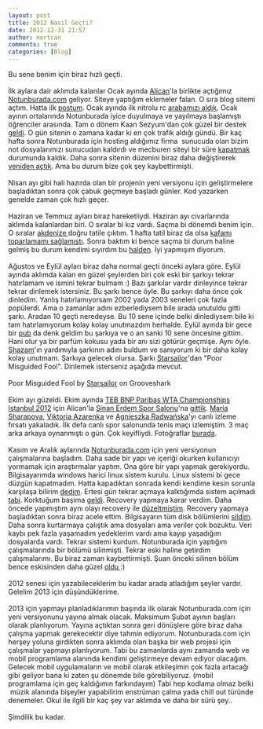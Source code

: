 ```yaml
---
layout: post
title: 2012 Nasıl Geçti?
date: 2012-12-31 21:57
author: mertcan
comments: true
categories: [Blog]
---
```

Bu sene benim için biraz hızlı geçti.<br /><br />İlk aylara dair aklımda kalanlar Ocak ayında&nbsp;<a href="http://www.alicanekren.com/" target="_blank">Alican</a>'la birlikte açtığımız <a href="http://www.notunburada.com/" target="_blank">Notunburada.com</a>&nbsp;geliyor. Siteye yaptığım eklemeler falan. O sıra blog sitemi açtım. Hatta ilk <a href="http://localhost:81/mew/?p=118" target="_blank">postum</a>. Ocak ayında ilk nitrolu rc <a href="http://localhost:81/mew/?p=115" target="_blank">arabamızı aldık</a>. Ocak ayının ortalarında Notunburada iyice duyulmaya ve yayılmaya başlamıştı öğrenciler arasında. Tam o dönem Kaan Sezyum'dan çok güzel bir destek <a href="https://twitter.com/kaansezyum/status/160349187920240640" target="_blank">geldi</a>. O gün sitenin o zamana kadar ki en çok trafik aldığı gündü. Bir kaç hafta sonra Notunburada için hosting aldığımız firma &nbsp;sunucuda olan bizim not dosyalarımızı sunucudan kaldırdı ve mecburen siteyi bir süre <a href="https://twitter.com/notunburada/status/191207206643965953" target="_blank">kapatmak </a>durumunda kaldık. Daha sonra sitenin düzenini biraz daha değiştirerek <a href="https://twitter.com/notunburada/status/235485968042426369" target="_blank">yeniden açtık</a>. Ama bu durum bize çok şey kaybettirmişti.<br /><br />Nisan ayı gibi hali hazırda olan bir projenin&nbsp;yeni versiyonu için geliştirmelere başladıktan sonra çok çabuk geçmeye başladı günler. Kod yazarken genelde zaman çok hızlı geçer.<br /><br />Haziran ve Temmuz ayları biraz hareketliydi. Haziran ayı civarlarında aklımda kalanlardan biri. O sıralar bi kız vardı. Saçma bi dönemdi benim için. O sıralar <a href="https://twitter.com/mertcanekren/status/227419670213431296" target="_blank">akdenize </a>doğru tatile çıktım. 1 hafta tatil biraz da olsa&nbsp;<a href="https://twitter.com/mertcanekren/status/227761179588710401" target="_blank">kafamı toparlamamı sağlamıştı</a>. Sonra baktım ki bence saçma bi durum haline gelmiş bu durum kendimi sıyırdım bu <a href="http://4.bp.blogspot.com/-JO57IIRW98M/T1ONwRL8ArI/AAAAAAAAAHU/NngWHYeU6eY/s1600/problem.bmp" target="_blank">halden</a>. İyi yapmışım diyorum.<br /><br />Ağustos ve Eylül ayları biraz daha normal geçti önceki aylara göre. Eylül ayında aklımda kalan en güzel şeylerden biri çok eski bir şarkıyı tekrar hatırlamam ve ismini tekrar bulmam :) Bazı şarkılar vardır dinleyince tekrar tekrar dinlemek istersiniz. Bu şarkı bence öyle. Bu şarkıyı daha önce çok dinledim. Yanlış hatırlamıyorsam 2002 yada 2003 seneleri çok fazla popülerdi. Ama o zamanlar adını ezberlediysem bile arada unutuldu gitti şarkı. Aradan 10 geçti neredeyse. Bu 10 sene içinde belki dinlediysem bile ki tam hatırlamıyorum kolay kolay unutmazdım herhalde. Eylül ayında bir gece bir <a href="https://twitter.com/mertcanekren/status/247374356899049476" target="_blank">pub</a>&nbsp;da denk geldim bu şarkıya ve o an sanki 10 sene öncesine gittim. Hani olur ya bir parfüm kokusu yada bir anı sizi götürür geçmişe. Aynı öyle. <a href="http://www.shazam.com/" target="_blank">Shazam</a>'ın yardımıyla şarkının adını buldum ve sanıyorum ki bir daha kolay kolay unutmam. Şarkıya gelecek olursa. Şarkı <a href="http://tr.wikipedia.org/wiki/Starsailor" target="_blank">Starsailor</a>'dan "Poor Misguided Fool". Dinlemek isterseniz aşağıda mevcut.<br /><br /><object classid="clsid:D27CDB6E-AE6D-11cf-96B8-444553540000" height="40" name="gsSong3650531948" width="250"><param name="movie" value="http://grooveshark.com/songWidget.swf" /><param name="wmode" value="window" /><param name="allowScriptAccess" value="always" /><param name="flashvars" value="hostname=cowbell.grooveshark.com&songIDs=36505319&style=metal&p=0" /><object type="application/x-shockwave-flash" data="http://grooveshark.com/songWidget.swf" width="250" height="40"><param name="wmode" value="window" /><param name="allowScriptAccess" value="always" /><param name="flashvars" value="hostname=cowbell.grooveshark.com&songIDs=36505319&style=metal&p=0" /><span>Poor Misguided Fool by <a href="http://grooveshark.com/artist/Starsailor/403152" title="Starsailor">Starsailor</a> on Grooveshark</span></object></object><br /><br />Ekim ayı güzeldi. Ekim ayında <a href="http://www.wtatennis.com/tournaments/tournamentId/742" target="_blank">TEB BNP Paribas WTA Championships Istanbul 2012</a> için Alican'la <a href="http://tr.wikipedia.org/wiki/Sinan_Erdem_Spor_Salonu" target="_blank">Sinan Erdem Spor Salonu</a>'na <a href="https://twitter.com/mertcanekren/status/261809527106727936" target="_blank">gittik</a>. <a href="http://tr.wikipedia.org/wiki/Mariya_%C5%9Earapova" target="_blank">Maria Sharapova</a>, <a href="http://tr.wikipedia.org/wiki/Viktoriya_Azarenka" target="_blank">Viktoria Azarenka</a> ve <a href="http://tr.wikipedia.org/wiki/Agnieszka_Radwa%C5%84ska" target="_blank">Agnieszka Radwańska</a>'yı canlı izleme fırsatı yakaladık. İlk defa canlı spor salonunda tenis maçı izlemiştim. 3 maç arka arkaya oynanmıştı o gün. Çok keyifliydi. Fotoğraflar <a href="https://www.facebook.com/media/set/?set=a.4756351311384.2188617.1373264610&amp;type=1&amp;l=278c709ee1" target="_blank">burada</a>.<br /><br />Kasım ve Aralık aylarında <a href="http://www.notunburada.com/" target="_blank">Notunburada.com</a> için yeni versiyonun çalışmalarına başladım. Daha sade bir yapı ve içeriği okurken kullanıcıyı yormamak için araştırmalar yaptım. Ona göre bir yapı yapmak gerekiyordu. Bilgisayarımda windows harici linux sistem kurulu. Linux sistemi bi gece düzgün kapatmadım. Hatta kapadıktan sonrada kendi kendime kesin sorunla karşılaşa bilirim <a href="http://images.wikia.com/theamazingworldofgumball/images/8/8d/1260528522_itcrowd-facepalm.gif" target="_blank">dedim</a>. Ertesi gün tekrar açmaya kalktığımda sistem açılmadı <a href="http://4.bp.blogspot.com/-YbTWISCVFps/UEdMsJQdaQI/AAAAAAAASMY/WPjD-JrrCNY/s1600/facepalm.gif" target="_blank">tabi</a>. Korktuğum başıma <a href="http://24.media.tumblr.com/tumblr_mba5psXab41r4t7nto1_250.gif" target="_blank">geldi</a>. Recovery yapmaya karar verdim. Daha öncede yapmıştım aynı olayı recovery ile <a href="http://www.wfmu.org/Playlists/Monica/applause12.gif" target="_blank">düzeltmiştim</a>. Recovery yapmaya başladıktan sonra biraz acele ettim. Bilgisayarın tüm disk bölümlerini <a href="http://gifs.gifbin.com/062010/1275389857_naked-gun-facepalm.gif" target="_blank">sildim</a>. Daha sonra kurtarmaya çalıştık ama dosyaları ama veriler çok bozuktu. Veri kaybı pek fazla yaşamadım yedeklerim vardı ama kayıp yaşadığım dosyalarda vardı. Tekrar sistemi kurdum. Notunburada için yaptığım çalışmalarında bir bölümü silinmişti. Tekrar eski haline getirdim çalışmalarımı.&nbsp;Bu biraz zaman kaybettirmişti. Şuan önceki silinen bölüm bence eskisinden daha güzel <a href="http://25.media.tumblr.com/tumblr_m7fcxvWnPJ1r9zkvoo1_400.gif" target="_blank">oldu </a>:)<br /><br />2012 senesi için yazabileceklerim bu kadar arada atladığım şeyler vardır. Gelelim 2013 için düşündüklerime.<br /><br />2013 için yapmayı planladıklarımın başında ilk olarak Notunburada.com için yeni versiyonunu yayına almak olacak. Maksimum Şubat ayının başları olarak planlıyorum. Yayına açtıktan sonra geri dönüşlere göre biraz daha çalışma yapmak gerekecektir diye tahmin ediyorum. Notunburada.com için herşey yoluna girdikten sonra aklımda olan başka bir web projesi için çalışmalar yapmayı planlıyorum. Tabi bu zamanlarda aynı zamanda web ve mobil programlama alanında kendimi geliştirmeye devam ediyor olacağım. Gelecek mobil uygulamaların ve mobil olarak etkileşimin çok fazla artacağı gibi geliyor bana ki zaten şu dönemde bile görebiliyoruz. (mobil programlama için geç kaldığımın farkındayım) Tabi hep kodlama olmaz belki &nbsp;müzik alanında bişeyler yapabilirim enstrüman çalma yada chill out türünde denemeler. Okul ile ilgili bir kaç şey var aklımda ve daha bir sürü şey..<br /><br />Şimdilik bu kadar.<br /><br />
